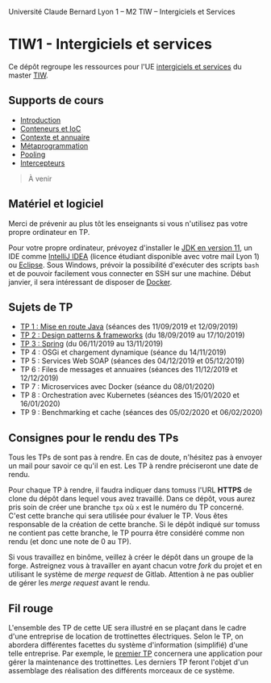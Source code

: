 Université Claude Bernard Lyon 1 – M2 TIW – Intergiciels et Services

# TIW1 - Intergiciels et services

Ce dépôt regroupe les ressources pour l'UE [intergiciels et services](http://offre-de-formations.univ-lyon1.fr/ue-16806-345%2Fintergiciels-et-services.html) du master [TIW](http://master-info.univ-lyon1.fr/TIW/).

## Supports de cours

- [Introduction](http://emmanuel.coquery.pages.univ-lyon1.fr/slides/tiw1-01-introduction/#/)
- [Conteneurs et IoC](https://perso.liris.cnrs.fr/lionel.medini/enseignement/IS/CM/CM_IS_conteneurs.pdf)
- [Contexte et annuaire](https://perso.liris.cnrs.fr/lionel.medini/enseignement/IS/CM/CM_IS_contexte.pdf)
- [Métaprogrammation](https://perso.liris.cnrs.fr/lionel.medini/enseignement/IS/CM/CM_IS_metaprogrammation.pdf)
- [Pooling](https://perso.liris.cnrs.fr/lionel.medini/enseignement/IS/CM/CM_IS_pool.pdf)
- [Intercepteurs](http://emmanuel.coquery.pages.univ-lyon1.fr/tiw1-is/tiw5-handlers.pdf)

> À venir
    
## Matériel et logiciel

Merci de prévenir au plus tôt les enseignants si vous n'utilisez pas votre propre ordinateur en TP.

Pour votre propre ordinateur, prévoyez d'installer le [JDK en version 11](https://adoptopenjdk.net/?variant=openjdk11&jvmVariant=hotspot), un IDE comme [IntelliJ IDEA](https://www.jetbrains.com/idea/) (licence étudiant disponible avec votre mail Lyon 1) ou [Eclipse](https://www.eclipse.org/).
Sous Windows, prévoir la possibilité d'exécuter des scripts ``bash`` et de pouvoir facilement vous connecter en SSH sur une machine.
Début janvier, il sera intéressant de disposer de [Docker](https://www.docker.com/). 
    
## Sujets de TP

- [TP 1 : Mise en route Java](tp1/README.md) (séances des 11/09/2019 et 12/09/2019)
- [TP 2 : Design patterns & frameworks](tp2/README.md) (du 18/09/2019 au 17/10/2019)
- [TP 3 : Spring](tp3/README.md) (du 06/11/2019 au 13/11/2019)
- TP 4 : OSGi et chargement dynamique (séance du 14/11/2019)
- TP 5 : Services Web SOAP (séances des 04/12/2019 et 05/12/2019)
- TP 6 : Files de messages et annuaires (séances des 11/12/2019 et 12/12/2019)
- TP 7 : Microservices avec Docker (séance du 08/01/2020)
- TP 8 : Orchestration avec Kubernetes (séances des 15/01/2020 et 16/01/2020)
- TP 9 : Benchmarking et cache (séances des 05/02/2020 et 06/02/2020)

## Consignes pour le rendu des TPs

Tous les TPs de sont pas à rendre. En cas de doute, n'hésitez pas à envoyer un mail pour savoir ce qu'il en est.
Les TP à rendre préciseront une date de rendu.

Pour chaque TP à rendre, il faudra indiquer dans tomuss l'URL **HTTPS** de clone du dépôt dans lequel vous avez travaillé.
Dans ce dépôt, vous aurez pris soin de créer une branche ``tpx`` où ``x`` est le numéro du TP concerné.
C'est cette branche qui sera utilisée pour évaluer le TP.
Vous êtes responsable de la création de cette branche. 
Si le dépôt indiqué sur tomuss ne contient pas cette branche, le TP pourra être considéré comme non rendu (et donc une note de 0 au TP).

Si vous travaillez en binôme, veillez à créer le dépôt dans un groupe de la forge. 
Astreignez vous à travailler en ayant chacun votre _fork_ du projet et en utilisant le système de _merge request_ de Gitlab.
Attention à ne pas oublier de gérer les _merge request_ avant le rendu.
    

## Fil rouge

L'ensemble des TP de cette UE sera illustré en se plaçant dans le cadre d'une entreprise de location de trottinettes électriques.
Selon le TP, on abordera différentes facettes du système d'information (simplifié) d'une telle entreprise.
Par exemple, le [premier TP](tp1/README.md) concernera une application pour gérer la maintenance des trottinettes.
Les derniers TP feront l'objet d'un assemblage des réalisation des différents morceaux de ce système.

